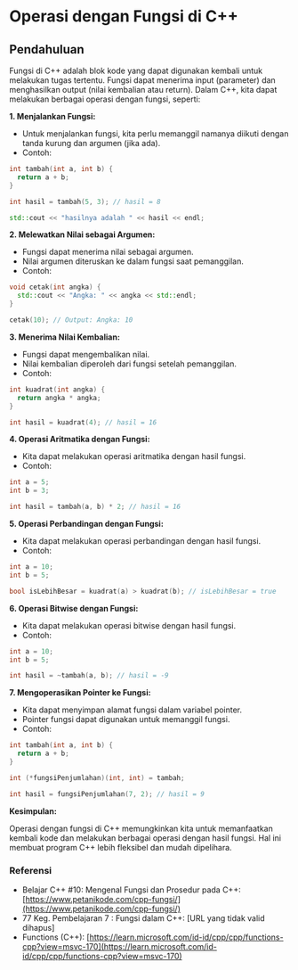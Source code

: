 # Operasi dengan Fungsi di C++

## Pendahuluan

Fungsi di C++ adalah blok kode yang dapat digunakan kembali untuk melakukan tugas tertentu. Fungsi dapat menerima input (parameter) dan menghasilkan output  (nilai kembalian atau return). Dalam C++, kita dapat melakukan berbagai operasi dengan fungsi, seperti:

**1. Menjalankan Fungsi:**

- Untuk menjalankan fungsi, kita perlu memanggil namanya diikuti dengan tanda kurung dan argumen (jika ada).
- Contoh:

```c++
int tambah(int a, int b) {
  return a + b;
}

int hasil = tambah(5, 3); // hasil = 8

std::cout << "hasilnya adalah " << hasil << endl; 
```

**2. Melewatkan Nilai sebagai Argumen:**

- Fungsi dapat menerima nilai sebagai argumen.
- Nilai argumen diteruskan ke dalam fungsi saat pemanggilan.
- Contoh:

```c++
void cetak(int angka) {
  std::cout << "Angka: " << angka << std::endl;
}

cetak(10); // Output: Angka: 10
```

**3. Menerima Nilai Kembalian:**

- Fungsi dapat mengembalikan nilai.
- Nilai kembalian diperoleh dari fungsi setelah pemanggilan.
- Contoh:

```c++
int kuadrat(int angka) {
  return angka * angka;
}

int hasil = kuadrat(4); // hasil = 16
```

**4. Operasi Aritmatika dengan Fungsi:**

- Kita dapat melakukan operasi aritmatika dengan hasil fungsi.
- Contoh:

```c++
int a = 5;
int b = 3;

int hasil = tambah(a, b) * 2; // hasil = 16
```

**5. Operasi Perbandingan dengan Fungsi:**

- Kita dapat melakukan operasi perbandingan dengan hasil fungsi.
- Contoh:

```c++
int a = 10;
int b = 5;

bool isLebihBesar = kuadrat(a) > kuadrat(b); // isLebihBesar = true
```

**6. Operasi Bitwise dengan Fungsi:**

- Kita dapat melakukan operasi bitwise dengan hasil fungsi.
- Contoh:

```c++
int a = 10;
int b = 5;

int hasil = ~tambah(a, b); // hasil = -9
```

**7. Mengoperasikan Pointer ke Fungsi:**

- Kita dapat menyimpan alamat fungsi dalam variabel pointer.
- Pointer fungsi dapat digunakan untuk memanggil fungsi.
- Contoh:

```c++
int tambah(int a, int b) {
  return a + b;
}

int (*fungsiPenjumlahan)(int, int) = tambah;

int hasil = fungsiPenjumlahan(7, 2); // hasil = 9
```

**Kesimpulan:**

Operasi dengan fungsi di C++ memungkinkan kita untuk memanfaatkan kembali kode dan melakukan berbagai operasi dengan hasil fungsi. Hal ini membuat program C++ lebih fleksibel dan mudah dipelihara.

### Referensi

- Belajar C++ #10: Mengenal Fungsi dan Prosedur pada C++: [https://www.petanikode.com/cpp-fungsi/](https://www.petanikode.com/cpp-fungsi/)
- 77 Keg. Pembelajaran 7 : Fungsi dalam C++: [URL yang tidak valid dihapus]
- Functions (C++): [https://learn.microsoft.com/id-id/cpp/cpp/functions-cpp?view=msvc-170](https://learn.microsoft.com/id-id/cpp/cpp/functions-cpp?view=msvc-170)
